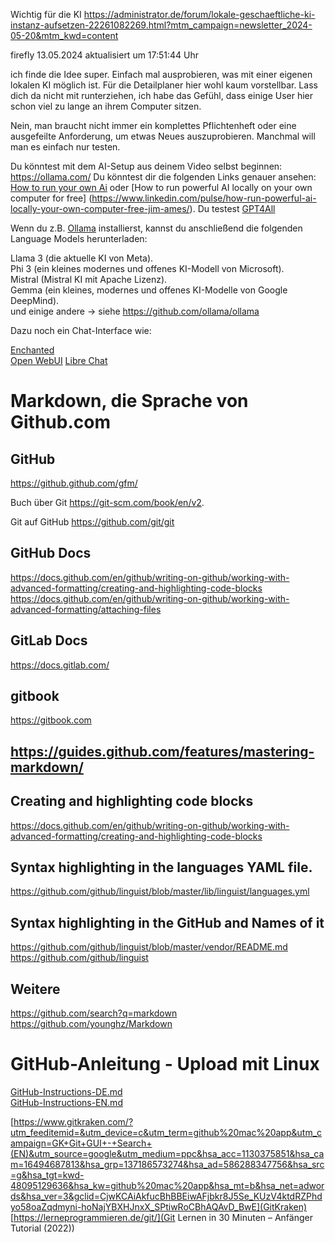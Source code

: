 Wichtig für die KI
https://administrator.de/forum/lokale-geschaeftliche-ki-instanz-aufsetzen-22261082269.html?mtm_campaign=newsletter_2024-05-20&mtm_kwd=content

firefly 13.05.2024 aktualisiert um 17:51:44 Uhr

ich finde die Idee super. Einfach mal ausprobieren, was mit einer eigenen lokalen KI möglich ist. Für die Detailplaner hier wohl kaum vorstellbar. Lass dich da nicht mit runterziehen, ich habe das Gefühl, dass einige User hier schon viel zu lange an ihrem Computer sitzen.

Nein, man braucht nicht immer ein komplettes Pflichtenheft oder eine ausgefeilte Anforderung, um etwas Neues auszuprobieren. Manchmal will man es einfach nur testen.

Du könntest mit dem AI-Setup aus deinem Video selbst beginnen: https://ollama.com/
Du könntest dir die folgenden Links genauer ansehen: [How to run your own Ai](https://techhq.com/2024/01/how-to-build-your-own-ai-guide-step-by-step/) oder [How to run powerful AI locally on your own computer for free] (https://www.linkedin.com/pulse/how-run-powerful-ai-locally-your-own-computer-free-jim-ames/). 
Du testest [GPT4All](https://gpt4all.io/index.html)  

Wenn du z.B. [Ollama](https://ollama.com/) installierst, kannst du anschließend die folgenden Language Models herunterladen:

Llama 3 (die aktuelle KI von Meta).  
Phi 3 (ein kleines modernes und offenes KI-Modell von Microsoft).  
Mistral (Mistral KI mit Apache Lizenz).  
Gemma (ein kleines, modernes und offenes KI-Modelle von Google DeepMind).  
und einige andere -> siehe https://github.com/ollama/ollama  

Dazu noch ein Chat-Interface wie:

[Enchanted](https://github.com/AugustDev/enchanted)  
[Open WebUI](https://github.com/open-webui/open-webui) 
[Libre Chat](https://github.com/danny-avila/LibreChat?tab=readme-ov-file)  



# Markdown, die Sprache von Github.com

## GitHub
https://github.github.com/gfm/ 

Buch über Git https://git-scm.com/book/en/v2. 

Git auf GitHub https://github.com/git/git

## GitHub Docs
https://docs.github.com/en/github/writing-on-github/working-with-advanced-formatting/creating-and-highlighting-code-blocks  
https://docs.github.com/en/github/writing-on-github/working-with-advanced-formatting/attaching-files  

## GitLab Docs
https://docs.gitlab.com/  

## gitbook
https://gitbook.com  

## https://guides.github.com/features/mastering-markdown/  

## Creating and highlighting code blocks
https://docs.github.com/en/github/writing-on-github/working-with-advanced-formatting/creating-and-highlighting-code-blocks  

## Syntax highlighting in the languages YAML file.
https://github.com/github/linguist/blob/master/lib/linguist/languages.yml  

## Syntax highlighting in the GitHub and Names of it
https://github.com/github/linguist/blob/master/vendor/README.md  
https://github.com/github/linguist  

## Weitere
https://github.com/search?q=markdown  
https://github.com/younghz/Markdown  

# GitHub-Anleitung - Upload mit Linux 
[GitHub-Instructions-DE.md](GitHub-Anweisungen)  
[GitHub-Instructions-EN.md](GitHub-Instructions)


[https://www.gitkraken.com/?utm_feeditemid=&utm_device=c&utm_term=github%20mac%20app&utm_campaign=GK+Git+GUI+-+Search+(EN)&utm_source=google&utm_medium=ppc&hsa_acc=1130375851&hsa_cam=16494687813&hsa_grp=137186573274&hsa_ad=586288347756&hsa_src=g&hsa_tgt=kwd-48095129636&hsa_kw=github%20mac%20app&hsa_mt=b&hsa_net=adwords&hsa_ver=3&gclid=CjwKCAiAkfucBhBBEiwAFjbkr8J5Se_KUzV4ktdRZPhdyo58oaZqdmyni-hoNajYBXHJnxX_SPtiwRoCBhAQAvD_BwE](GitKraken)
[https://lerneprogrammieren.de/git/](Git Lernen in 30 Minuten – Anfänger Tutorial (2022))

